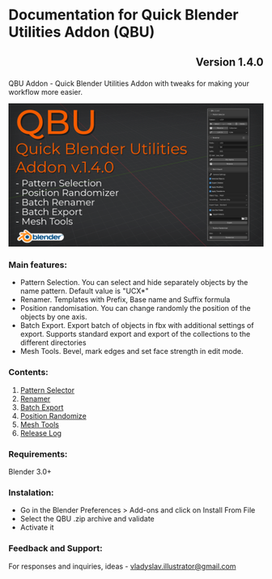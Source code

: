 # Documentation for Quick Blender Utilities Addon (QBU)
## <p align="right">Version 1.4.0</p>

QBU Addon - Quick Blender Utilities Addon with tweaks for making your workflow more easier.

![QBU Cover](/media/main_cover.png)

### Main features:

- Pattern Selection. You can select and hide separately objects by the name pattern. Default value is "UCX*"
- Renamer. Templates with Prefix, Base name and Suffix formula
- Position randomisation. You can change randomly the position of the objects by one axis.
- Batch Export. Export batch of objects in fbx with additional settings of export. Supports standard export and export of the collections to the different directories
- Mesh Tools. Bevel, mark edges and set face strength in edit mode.

### Contents:

1. [Pattern Selector](PATTERN_SELECTOR.md)
2. [Renamer](RENAMER.md)
3. [Batch Export](BATCH_EXPORT.md)
4. [Position Randomize](POSITION_RANDOMIZE.md)
5. [Mesh Tools](MESH_TOOLS.md)
6. [Release Log](RELEASE_LOG.md)

### Requirements:

Blender 3.0+

### Instalation:

- Go in the Blender Preferences > Add-ons and click on Install From File
- Select the QBU .zip archive and validate
- Activate it

### Feedback and Support:

For responses and inquiries, ideas - vladyslav.illustrator@gmail.com